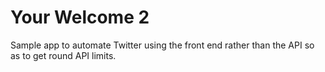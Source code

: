 # Your Welcome 2
Sample app to automate Twitter using the front end rather than the API so as to get round API limits.